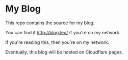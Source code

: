 # My Blog
This repo contains the source for my blog.

You can find it http://blog.leo/ if you're on my network.

If you're reading this, then you're on my network.

Eventually, this blog will be hosted on Cloudflare pages.